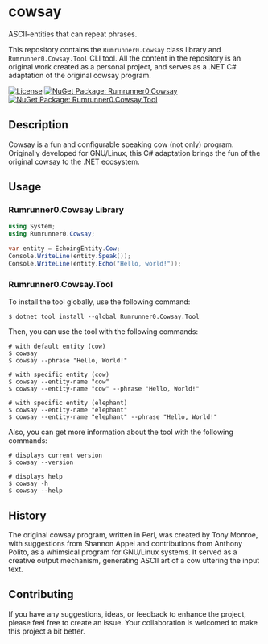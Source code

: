 # cowsay
ASCII-entities that can repeat phrases.

This repository contains the `Rumrunner0.Cowsay` class library and `Rumrunner0.Cowsay.Tool` CLI tool. All the content in the repository is an original work created as a personal project, and serves as a .NET C# adaptation of the original cowsay program.

[![License](https://img.shields.io/github/license/rumrunner0/cowsay?label=license)](https://github.com/rumrunner0/cowsay/blob/main/LICENSE)
[![NuGet Package: Rumrunner0.Cowsay](https://img.shields.io/nuget/v/Rumrunner0.Cowsay?label=nuget%3A%20Rumrunner0.Cowsay)](https://www.nuget.org/packages/Rumrunner0.Cowsay)
[![NuGet Package: Rumrunner0.Cowsay.Tool](https://img.shields.io/nuget/v/Rumrunner0.Cowsay.Tool?label=nuget%3A%20Rumrunner0.Cowsay.Tool)](https://www.nuget.org/packages/Rumrunner0.Cowsay.Tool)

## Description
Cowsay is a fun and configurable speaking cow (not only) program. Originally developed for GNU/Linux, this C# adaptation brings the fun of the original cowsay to the .NET ecosystem.

## Usage

### Rumrunner0.Cowsay Library

```csharp
using System;
using Rumrunner0.Cowsay;

var entity = EchoingEntity.Cow;
Console.WriteLine(entity.Speak());
Console.WriteLine(entity.Echo("Hello, world!"));
```

### Rumrunner0.Cowsay.Tool

To install the tool globally, use the following command:
```shell
$ dotnet tool install --global Rumrunner0.Cowsay.Tool
```

Then, you can use the tool with the following commands:
```shell
# with default entity (cow)
$ cowsay
$ cowsay --phrase "Hello, World!"

# with specific entity (cow)
$ cowsay --entity-name "cow"
$ cowsay --entity-name "cow" --phrase "Hello, World!"

# with specific entity (elephant)
$ cowsay --entity-name "elephant"
$ cowsay --entity-name "elephant" --phrase "Hello, World!"
```

Also, you can get more information about the tool with the following commands:
```shell
# displays current version
$ cowsay --version

# displays help
$ cowsay -h
$ cowsay --help
```

## History
The original cowsay program, written in Perl, was created by Tony Monroe, with suggestions from Shannon Appel and contributions from Anthony Polito, as a whimsical program for GNU/Linux systems. It served as a creative output mechanism, generating ASCII art of a cow uttering the input text.

## Contributing
If you have any suggestions, ideas, or feedback to enhance the project, please feel free to create an issue. Your collaboration is welcomed to make this project a bit better.